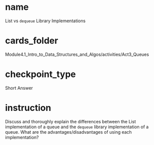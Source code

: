 # name

  List vs `dequeue` Library Implementations

  # cards_folder

  Module4.1_Intro_to_Data_Structures_and_Algos/activities/Act3_Queues

  # checkpoint_type

  Short Answer

  # instruction

  Discuss and thoroughly explain the differences between the List implementation of a queue and the `dequeue` library implementation of a queue. What are the advantages/disadvantages of using each implementation?
